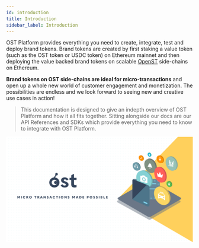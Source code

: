 ```yaml
---
id: introduction
title: Introduction
sidebar_label: Introduction
---
```


OST Platform provides everything you need to create, integrate, test and deploy brand tokens. Brand tokens are created by first staking a value token (such as the OST token or USDC token) on Ethereum mainnet and then deploying the value backed brand tokens on scalable [OpenST](https://openst.org/) side-chains on Ethereum.

**Brand tokens on OST side-chains are ideal for micro-transactions** and open up a whole new world of customer engagement and monetization. The possibilities are endless and we look forward to seeing new and creative use cases in action!

> This documentation is designed to give an indepth overview of OST Platform and how it all fits together. Sitting alongside our docs are our API References and SDKs which provide everything you need to know to integrate with OST Platform.

![KitIndexImage]( /platform/docs/assets/getting-started/intro.png)